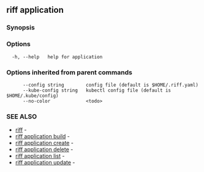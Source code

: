 ## riff application

<todo>

### Synopsis

<todo>

### Options

```
  -h, --help   help for application
```

### Options inherited from parent commands

```
      --config string        config file (default is $HOME/.riff.yaml)
      --kube-config string   kubectl config file (default is $HOME/.kube/config)
      --no-color             <todo>
```

### SEE ALSO

* [riff](riff.md)	 - <todo>
* [riff application build](riff_application_build.md)	 - <todo>
* [riff application create](riff_application_create.md)	 - <todo>
* [riff application delete](riff_application_delete.md)	 - <todo>
* [riff application list](riff_application_list.md)	 - <todo>
* [riff application update](riff_application_update.md)	 - <todo>

